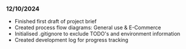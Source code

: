 ### 12/10/2024
- Finished first draft of project brief
- Created process flow diagrams: General use & E-Commerce
- Initialised .gitignore to exclude TODO's and environment information
- Created development log for progress tracking

